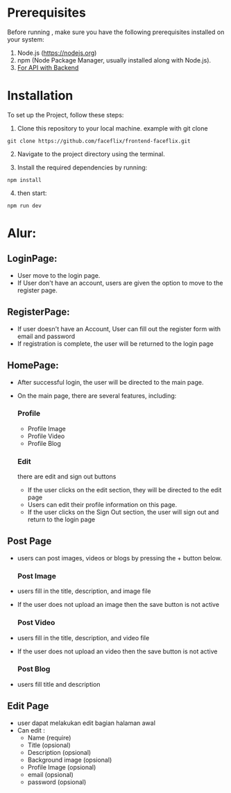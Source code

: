 # Prerequisites

Before running , make sure you have the following prerequisites installed on your system:

1. Node.js (https://nodejs.org)
2. npm (Node Package Manager, usually installed along with Node.js).
3. [For API with Backend](https://github.com/faceflix/backend-faceflix)

# Installation

To set up the Project, follow these steps:

1. Clone this repository to your local machine.
   example with git clone

```terminal
git clone https://github.com/faceflix/frontend-faceflix.git
```

2. Navigate to the project directory using the terminal.

3. Install the required dependencies by running:

```terminal
npm install
```

4. then start:

```terminal
npm run dev
```

# Alur:

## LoginPage:

- User move to the login page.
- If User don't have an account, users are given the option to move to the register page.

## RegisterPage:

- If user doesn't have an Account, User can fill out the register form with email and password
- If registration is complete, the user will be returned to the login page

## HomePage:

- After successful login, the user will be directed to the main page.
- On the main page, there are several features, including:

  ### Profile

  - Profile Image
  - Profile Video
  - Profile Blog

  ### Edit

  there are edit and sign out buttons

  - If the user clicks on the edit section, they will be directed to the edit page
  - Users can edit their profile information on this page.
  - If the user clicks on the Sign Out section, the user will sign out and return to the login page

## Post Page

- users can post images, videos or blogs by pressing the + button below.

  ### Post Image

- users fill in the title, description, and image file
- If the user does not upload an image then the save button is not active

  ### Post Video

- users fill in the title, description, and video file
- If the user does not upload an video then the save button is not active

  ### Post Blog

- users fill title and description

## Edit Page

- user dapat melakukan edit bagian halaman awal
- Can edit :
  - Name (require)
  - Title (opsional)
  - Description (opsional)
  - Background image (opsional)
  - Profile Image (opsional)
  - email (opsional)
  - password (opsional)

